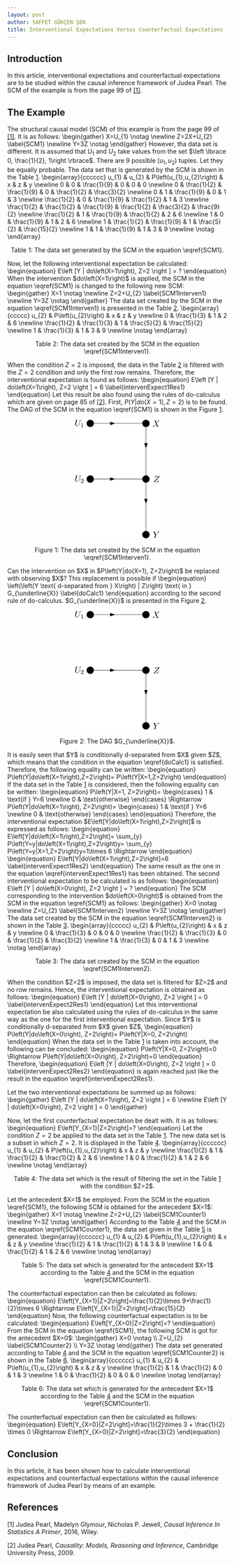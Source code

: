 ```yaml
---
layout: post
author: SAFFET GÖKÇEN ŞEN
title: Interventional Expectations Versus Counterfactual Expectations
---
```


## Introduction
In this article, interventional expectations and counterfactual expectations are 
to be studied within the causal inference framework of Judea Pearl. The SCM of 
the  example is from the page 99 of <a href="#Pearl">[1]</a>. 

## The Example 
The structural causal model (SCM) of this example is from the page 99 of 
<a href="#Pearl">[1]</a>. It is as follows: 
\begin{gather}
	X=U_{1} \notag \newline
	Z=2X+U_{2} \label{SCM1} \newline 
	Y=3Z \notag 
\end{gather} 
However, tha data set is different. It is assumed that $U_{1}$ and $U_{2}$ take 
values from the set $\left \lbrace 0, \frac{1}{2}, 1\right \rbrace$. There are 9 
possible $\left(u_{1},u_{2}\right)$ tuples. Let they be equally probable. The 
data set that is generated by the SCM is shown in the Table 
<a href="#table1">1</a>.
\begin{array}{cccccc}
u_{1} & u_{2} & P\left(u_{1},u_{2}\right) & x & z & y \newline
0 & 0 & \frac{1}{9} & 0 & 0 & 0 \newline 
0 & \frac{1}{2} & \frac{1}{9} & 0 & \frac{1}{2} & \frac{3}{2} \newline 
0 & 1 & \frac{1}{9} & 0 & 1 & 3 \newline 
\frac{1}{2} & 0 & \frac{1}{9} & \frac{1}{2} & 1 & 3 \newline 
\frac{1}{2} & \frac{1}{2} & \frac{1}{9} & \frac{1}{2} & \frac{3}{2} & \frac{9}{2} 
\newline 
\frac{1}{2} & 1 & \frac{1}{9} & \frac{1}{2} & 2 & 6 \newline 
1 & 0 & \frac{1}{9} & 1 & 2 & 6 \newline 
1 & \frac{1}{2} & \frac{1}{9} & 1 & \frac{5}{2} & \frac{15}{2} \newline 
1 & 1  & \frac{1}{9} & 1 & 3 & 9 \newline 
\notag
\end{array} 
<p id="table1" align="center"> Table 1: The data set generated by the SCM in the equation \eqref{SCM1}.</p> 
Now, let the following interventional expectation be calculated:  
\begin{equation}
	E\left [Y | do\left(X=1\right), Z=2 \right ] = ?
\end{equation} 
When the intervention $do\left(X=1\right)$ is applied, the SCM in the equation 
\eqref{SCM1} is changed to the following new SCM: 
\begin{gather}
	X=1 \notag \newline
	Z=2+U_{2} \label{SCM1Interven1} \newline
	Y=3Z \notag
\end{gather} 
The data set created by the SCM in the equation \eqref{SCM1Interven1} is presented 
in the Table <a href="#table2">2</a>. 
\begin{array}{ccccc}
u_{2} & P\left(u_{2}\right) & x & z & y \newline
0 & \frac{1}{3} & 1 & 2 & 6 \newline 
\frac{1}{2} & \frac{1}{3} & 1 & \frac{5}{2} & \frac{15}{2} \newline 
1 & \frac{1}{3} & 1 & 3 & 9 \newline
\notag
\end{array} 
<p id="table2" align="center"> Table 2: The data set created by the SCM in the equation \eqref{SCM1Interven1}.</p> 

When the condition $Z=2$ is imposed, the data in the Table <a href="#table2">2</a> 
is filtered with the $Z=2$ condition and only the first row remains. Therefore, 
the interventional expectation is found as follows: 
\begin{equation}
	E\left [Y | do\left(X=1\right), Z=2 \right ] = 6 
	\label{intervenExpect1Res1}
\end{equation} 
Let this result be also found using the rules of do-calculus which are given on 
page 85 of <a href="#Pearl2">[2]</a>. First, $P\left(Y|do(X=1), Z=2\right)$ is 
to be found. The DAG of the SCM in the equation \eqref{SCM1} is shown in the 
Figure <a href="#dag1">1</a>.
<p align="center">
<img src="/assets/interventionalExpectationsVersusCounterfactual Expectations/dag1.png" style="max-width: 200px;"> 
</p>
<p id="dag1" align="center"> Figure 1: The data set created by the SCM in the equation \eqref{SCM1Interven1}.</p>
Can the intervention on $X$ in $P\left(Y|do(X=1), Z=2\right)$ be replaced with 
observing $X$? This replacement is possible if 
\begin{equation}
	\left(\left(Y \text{ d-separated from } X\right) | Z\right) \text{ in } 
	G_{\underline{X}} 
	\label{doCalc1}
\end{equation} 
according to the second rule of do-calculus. $G_{\underline{X}}$ is presented in 
the Figure <a href="#dag2">2</a>.
<p align="center">
<img src="/assets/interventionalExpectationsVersusCounterfactual Expectations/dag2.png" style="max-width: 200px;"> 
</p>
<p id="dag2" align="center"> Figure 2: The DAG $G_{\underline{X}}$.</p>
It is easily seen that $Y$ is conditionally d-separated from $X$ 
given $Z$, which means that the condition in the equation \eqref{doCalc1} is 
satisfied. Therefore, the following equality can be written: 
\begin{equation}
	P\left(Y|do\left(X=1\right),Z=2\right)=	P\left(Y|X=1,Z=2\right)
\end{equation} 
If the data set in the Table <a href="#table1">1</a> is considered, then the following 
equality can be written: 
\begin{equation}
	P\left(Y|X=1, Z=2\right)=
	\begin{cases}
		1 & \text{if } Y=6 \newline
		0 & \text{otherwise}
	\end{cases} 
	\Rightarrow 
	P\left(Y|do\left(X=1\right), Z=2\right)=
	\begin{cases}
		1 & \text{if } Y=6 \newline
		0 & \text{otherwise}
	\end{cases} 
\end{equation} 
Therefore, the interventional expectation $E\left[Y|do\left(X=1\right),Z=2\right]$ 
is expressed as follows: 
\begin{equation}
	E\left[Y|do\left(X=1\right),Z=2\right]=
	\sum_{y} P\left(Y=y|do\left(X=1\right),Z=2\right)y=
	\sum_{y} P\left(Y=y|X=1,Z=2\right)y=1\times 6 \Rightarrow
\end{equation}
\begin{equation}
	E\left[Y|do\left(X=1\right),Z=2\right]=6
	\label{intervenExpect1Res2} 
\end{equation} 
The same result as the one in the equation \eqref{intervenExpect1Res1} has been 
obtained. 
The second interventional expectation to be calculated is as follows: 
\begin{equation}
	E\left [Y | do\left(X=0\right), Z=2 \right ] = ?
\end{equation} 
The SCM corresponding to the intervention $do\left(X=0\right)$ is obtained from 
the SCM in the equation \eqref{SCM1} as follows: 
\begin{gather}
	X=0 \notag \newline
	Z=U_{2} \label{SCM1Interven2} \newline 
	Y=3Z \notag
\end{gather} 
The data set created by the SCM in the equation \eqref{SCM1Interven2} is shown 
in the Table <a href="#table3">3</a>.
\begin{array}{ccccc}
u_{2} & P\left(u_{2}\right) & x & z & y \newline
0 & \frac{1}{3} & 0 & 0 & 0 \newline 
\frac{1}{2} & \frac{1}{3} & 0 & \frac{1}{2} & \frac{3}{2} \newline 
1 & \frac{1}{3} & 0 & 1 & 3 \newline
\notag
\end{array} 
<p id="table3" align="center"> Table 3: The data set created by the SCM in the equation \eqref{SCM1Interven2}.</p> 
When the condition $Z=2$ is imposed, the data set is filtered for $Z=2$ and 
no row remains. Hence, the interventional expectation is obtained as follows: 
\begin{equation}
	E\left [Y | do\left(X=0\right), Z=2 \right ] = 0 
	\label{intervenExpect2Res1}
\end{equation} 
Let this interventional expectation be also calculated using the rules of 
do-calculus in the same way as the one for the first interventional expectation. 
Since $Y$ is conditionally d-separated from $X$ given $Z$, 
\begin{equation}
	P\left(Y|do\left(X=0\right), Z=2\right)=
	P\left(Y|X=0, Z=2\right)
\end{equation}
When the data set in the Table <a href="#table1">1</a> is taken into account, the 
following can be concluded: 
\begin{equation}
	P\left(Y|X=0, Z=2\right)=0 \Rightarrow 
	P\left(Y|do\left(X=0\right), Z=2\right)=0
\end{equation} 
Therefore, 
\begin{equation}
	E\left [Y | do\left(X=0\right), Z=2 \right ] = 0
	\label{intervenExpect2Res2}
\end{equation} 
is again reached just like the result in the equation \eqref{intervenExpect2Res1}.

Let the two interventional expectations be summed up as follows: 
\begin{gather} 
	E\left [Y | do\left(X=1\right), Z=2 \right ] = 6 \newline
	E\left [Y | do\left(X=0\right), Z=2 \right ] = 0 
\end{gather} 

Now, let the first counterfactual expectation be dealt with. It is as follows: 
\begin{equation}
	E\left[Y_{X=1}|Z=2\right]=?
\end{equation} 
Let the condition $Z=2$ be applied to the data set in the Table 
<a href="#table1">1</a>. The new data set is a subset in which $Z=2$. It is displayed in the Table <a href="#table4">4</a>. 
\begin{array}{cccccc}
u_{1} & u_{2} & P\left(u_{1},u_{2}\right) & x & z & y \newline
\frac{1}{2} & 1 & \frac{1}{2} & \frac{1}{2} & 2 & 6 \newline 
1 & 0 & \frac{1}{2} & 1 & 2 & 6 \newline
\notag
\end{array} 
<p id="table4" align="center"> Table 4: The data set which is the result of filtering the set in the Table <a href="#table1">1</a> with the condition $Z=2$.
</p> 
Let the antecedent $X=1$ be employed. From the SCM in the equation \eqref{SCM1}, 
the following SCM is obtained for the antecedent $X=1$: 
\begin{gather} 
	X=1 \notag \newline
	Z=2+U_{2} \label{SCM1Counter1} \newline
	Y=3Z \notag
\end{gather} 
According to the Table <a href="#table4">4</a> and the SCM in the equation 
\eqref{SCM1Counter1}, the data set given in the Table <a href="#table5">5</a> is 
generated. 
\begin{array}{cccccc}
u_{1} & u_{2} & P\left(u_{1},u_{2}\right) & x & z & y \newline
\frac{1}{2} & 1 & \frac{1}{2} & 1 & 3 & 9 \newline 
1 & 0 & \frac{1}{2} & 1 & 2 & 6 \newline
\notag
\end{array} 
<p id="table5" align="center"> Table 5: The data set which is generated for the 
antecedent $X=1$ according to the Table <a href="#table4">4</a> and the SCM in the 
equation \eqref{SCM1Counter1}.
</p>
The counterfactual expectation can then be calculated as follows: 
\begin{equation}
	E\left[Y_{X=1}|Z=2\right]=\frac{1}{2}\times 9+\frac{1}{2}\times 6 
	\Rightarrow E\left[Y_{X=1}|Z=2\right]=\frac{15}{2}
\end{equation} 
Now, the following counterfactual expectation is to be calculated: 
\begin{equation}
	E\left[Y_{X=0}|Z=2\right]=?
\end{equation} 
From the SCM in the equation \eqref{SCM1}, the following SCM is got for the 
antecedent $X=0$:
\begin{gather}
	X=0 \notag \\ 
	Z=U_{2} \label{SCM1Counter2} \\ 
	Y=3Z \notag
\end{gather} 
The data set generated according to Table <a href="#table4">4</a> and the SCM in 
the equation \eqref{SCM1Counter2} is shown in the Table <a href="#table6">6</a>.
\begin{array}{cccccc}
u_{1} & u_{2} & P\left(u_{1},u_{2}\right) & x & z & y \newline
\frac{1}{2} & 1 & \frac{1}{2} & 0 & 1 & 3 \newline 
1 & 0 & \frac{1}{2} & 0 & 0 & 0 \newline
\notag
\end{array} 
<p id="table6" align="center"> Table 6: The data set which is generated for the 
antecedent $X=1$ according to the Table <a href="#table4">4</a> and the SCM in the 
equation \eqref{SCM1Counter1}.
</p>
The counterfactual expectation can then be calculated as follows: 
\begin{equation}
	E\left[Y_{X=0}|Z=2\right]=\frac{1}{2}\times 3 + \frac{1}{2} \times 0 
	\Rightarrow E\left[Y_{X=0}|Z=2\right]=\frac{3}{2}
\end{equation} 

## Conclusion 
In this article, it has been shown how to calculate interventional expectations 
and counterfactual expectations within the causal inference framework of Judea 
Pearl by means of an example. 

## References 

<span id="Pearl"> [1] Judea Pearl, Madelyn Glymour, Nicholas P. Jewell, *Causal Inference In Statistics A Primer*, 2016, Wiley.</span> 

<span id="Pearl2"> [2] Judea Pearl, *Causality: Models, Reasoning and Inference*, Cambridge University Press, 2009.</span>
